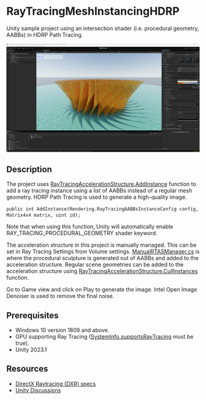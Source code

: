 # RayTracingMeshInstancingHDRP
Unity sample project using an intersection shader (i.e. procedural geometry, AABBs) in HDRP Path Tracing.

<img src="Images/1.png" width="1920">

## Description
The project uses [RayTracingAccelerationStructure.AddInstance](https://docs.unity3d.com/6000.0/Documentation/ScriptReference/Rendering.RayTracingAccelerationStructure.AddInstance.html) function to add a ray tracing instance using a list of AABBs instead of a regular mesh geometry. HDRP Path Tracing is used to generate a high-quality image.

```
public int AddInstance(Rendering.RayTracingAABBsInstanceConfig config, Matrix4x4 matrix, uint id);
```

Note that when using this function, Unity will automatically enable RAY_TRACING_PROCEDURAL_GEOMETRY shader keyword.

The acceleration structure in this project is manually managed. This can be set in Ray Tracing Settings from Volume settings. [ManualRTASManager.cs](Assets/Scripts/ManualRTASManager.cs) is where the procedural sculpture is generated out of AABBs and added to the acceleration structure. Regular scene geometries can be added to the acceleration structure using [RayTracingAccelerationStructure.CullInstances](https://docs.unity3d.com/6000.0/Documentation/ScriptReference/Rendering.RayTracingAccelerationStructure.CullInstances.html) function.

Go to Game view and click on Play to generate the image. Intel Open Image Denoiser is used to remove the final noise.

## Prerequisites

* Windows 10 version 1809 and above.
* GPU supporting Ray Tracing ([SystemInfo.supportsRayTracing](https://docs.unity3d.com/6000.0/Documentation/ScriptReference/SystemInfo-supportsRayTracing.html) must be true).
* Unity 2023.1

## Resources
* [DirectX Raytracing (DXR) specs](https://microsoft.github.io/DirectX-Specs/d3d/Raytracing.html)
* [Unity Discussions](https://discussions.unity.com/lists/graphics)
